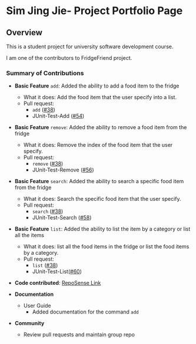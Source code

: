 # Sim Jing Jie- Project Portfolio Page

## Overview
This is a student project for university software development course.

I am one of the contributors to FridgeFriend project.

### Summary of Contributions

- **Basic Feature** `add`: Added the ability to add a food item to the fridge
    * What it does: Add the food item that the user specify into a list.
    * Pull request: 
        - `add` ([#38](https://github.com/AY2021S2-CS2113-T10-1/tp/pull/38))
        - JUnit-Test-Add ([#54](https://github.com/AY2021S2-CS2113-T10-1/tp/pull/54))

- **Basic Feature** `remove`: Added the ability to remove a food item from the fridge
    * What it does: Remove the index of the food item that the user specify. 
    * Pull request:
        - `remove` ([#38](https://github.com/AY2021S2-CS2113-T10-1/tp/pull/38))
        - JUnit-Test-Remove ([#56](https://github.com/AY2021S2-CS2113-T10-1/tp/pull/56))

- **Basic Feature** `search`: Added the ability to search a specific food item from the fridge
    * What it does: Search the specific food item that the user specify.
    * Pull request:
        - `search` ([#38](https://github.com/AY2021S2-CS2113-T10-1/tp/pull/38))
        - JUnit-Test-Search ([#58](https://github.com/AY2021S2-CS2113-T10-1/tp/pull/58))

- **Basic Feature** `list`: Added the ability to list the item by a category or list all the items
    * What it does: list all the food items in the fridge or list the food items by a category. 
    * Pull request:
        - `list` ([#38](https://github.com/AY2021S2-CS2113-T10-1/tp/pull/38))
        - JUnit-Test-List([#60](https://github.com/AY2021S2-CS2113-T10-1/tp/pull/60))
    
- **Code contributed**: [RepoSense Link](https://nus-cs2113-ay2021s2.github.io/tp-dashboard/?search=Simjj96)

- **Documentation**
    - User Guide
        - Added documentation for the command `add`
    
- **Community**
    - Review pull requests and maintain group repo